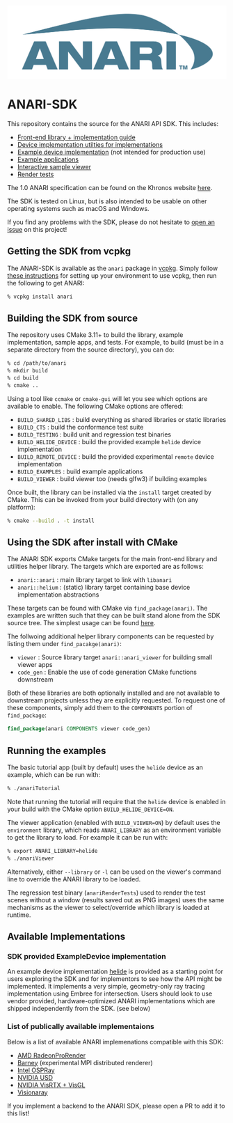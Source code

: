 ![logo](https://github.com/KhronosGroup/ANARI-Docs/blob/main/images/anari_RGB_Mar20.svg)

ANARI-SDK
=========

This repository contains the source for the ANARI API SDK. This includes:

- [Front-end library + implementation guide](libs/anari)
- [Device implementation utilties for implementations](libs/helium)
- [Example device implementation](libs/helide) (not intended for production use)
- [Example applications](examples/)
- [Interactive sample viewer](examples/viewer)
- [Render tests](tests/render)

The 1.0 ANARI specification can be found on the Khronos website
[here](https://www.khronos.org/registry/ANARI/).

The SDK is tested on Linux, but is also intended to be usable on other operating
systems such as macOS and Windows.

If you find any problems with the SDK, please do not hesitate to
[open an issue](https://github.com/KhronosGroup/ANARI-SDK/issues/new) on this
project!

## Getting the SDK from vcpkg

The ANARI-SDK is available as the `anari` package in
[vcpkg](https://vcpkg.io/en/). Simply follow [these
instructions](https://vcpkg.io/en/getting-started) for setting up your
environment to use vcpkg, then run the following to get ANARI:

```bash
% vcpkg install anari
```

## Building the SDK from source

The repository uses CMake 3.11+ to build the library, example implementation,
sample apps, and tests. For example, to build (must be in a separate directory
from the source directory), you can do:

```bash
% cd /path/to/anari
% mkdir build
% cd build
% cmake ..
```

Using a tool like `ccmake` or `cmake-gui` will let you see which options are
available to enable. The following CMake options are offered:

- `BUILD_SHARED_LIBS`   : build everything as shared libraries or static libraries
- `BUILD_CTS`           : build the conformance test suite
- `BUILD_TESTING`       : build unit and regression test binaries
- `BUILD_HELIDE_DEVICE` : build the provided example `helide` device implementation
- `BUILD_REMOTE_DEVICE` : build the provided experimental `remote` device implementation
- `BUILD_EXAMPLES`      : build example applications
- `BUILD_VIEWER`        : build viewer too (needs glfw3) if building examples

Once built, the library can be installed via the `install` target created by
CMake. This can be invoked from your build directory with (on any platform):

```bash
% cmake --build . -t install
```

## Using the SDK after install with CMake

The ANARI SDK exports CMake targets for the main front-end library and utilities
helper library. The targets which are exported are as follows:

- `anari::anari` : main library target to link with `libanari`
- `anari::helium` : (static) library target containing base device implementation abstractions

These targets can be found with CMake via `find_package(anari)`. The examples
are written such that they can be built stand alone from the SDK source tree.
The simplest usage can be found [here](examples/simple).

The follwoing additional helper library components can be requested by listing
them under `find_pacakge(anari)`:

- `viewer` : Source library target `anari::anari_viewer` for building small viewer apps
- `code_gen` : Enable the use of code generation CMake functions downstream

Both of these libraries are both optionally installed and are not available
to downstream projects unless they are explicitly requested. To request one of
these components, simply add them to the `COMPONENTS` portion of `find_package`:

```cmake
find_package(anari COMPONENTS viewer code_gen)
```

## Running the examples

The basic tutorial app (built by default) uses the `helide` device as an
example, which can be run with:

```bash
% ./anariTutorial
```

Note that running the tutorial will require that the `helide` device is enabled
in your build with the CMake option `BUILD_HELIDE_DEVICE=ON`.

The viewer application (enabled with `BUILD_VIEWER=ON`) by default uses the
`environment` library, which reads `ANARI_LIBRARY` as an environment variable to
get the library to load. For example it can be run with:

```bash
% export ANARI_LIBRARY=helide
% ./anariViewer
```

Alternatively, either `--library` or `-l` can be used on the viewer's command
line to override the ANARI library to be loaded.

The regression test binary (`anariRenderTests`) used to render the test scenes
without a window (results saved out as PNG images) uses the same mechanisms as
the viewer to select/override which library is loaded at runtime.

## Available Implementations

### SDK provided ExampleDevice implementation

An example device implementation [helide](libs/helide) is provided as a
starting point for users exploring the SDK and for implementors to see how the
API might be implemented. It implements a very simple, geometry-only ray tracing
implementation using Embree for intersection. Users should look to use vendor
provided, hardware-optimized ANARI implementations which are shipped
independently from the SDK. (see below)

### List of publically available implementaions

Below is a list of available ANARI implemenations compatible with this SDK:

- [AMD RadeonProRender](https://github.com/GPUOpen-LibrariesAndSDKs/RadeonProRenderANARI)
- [Barney](https://github.com/ingowald/barney) (experimental MPI distributed renderer)
- [Intel OSPRay](https://github.com/ospray/anari-ospray)
- [NVIDIA USD](https://github.com/NVIDIA-Omniverse/AnariUsdDevice)
- [NVIDIA VisRTX + VisGL](https://github.com/NVIDIA/VisRTX)
- [Visionaray](https://github.com/szellmann/anari-visionaray)

If you implement a backend to the ANARI SDK, please open a PR to add it to this
list!
